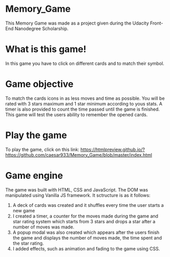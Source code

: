 # Memory_Game

This Memory Game was made as a project given during the Udacity Front-End Nanodegree Scholarship. 


# What is this game!

In this game you have to click on different cards and to match their symbol. 


# Game objective

To match the cards icons in as less moves and time as possible. You will be rated with 3 stars maximum and 1 star minimum according to yous stats. A timer is also provided to count the time passed until the game is finished. This game will test the users ability to remember the opened cards. 

# Play the game

To play the game, click on this link: https://htmlpreview.github.io/?https://github.com/caesar933/Memory_Game/blob/master/index.html


# Game engine

The game was built with HTML, CSS and JavaScript. The DOM was manipulated using Vanilla JS framework. It sctructure is as it follows:
  1. A deck of cards was created and it shuffles every time the user starts a new game
  2. I created a timer, a counter for the moves made during the game and star rating system which starts from 3 stars and drops a star after a number of moves was made.
  3. A popup modal was also created which appears after the users finish the game and displays the number of moves made, the time spent and the star rating. 
  4. I added effects, such as animation and fading to the game using CSS.
